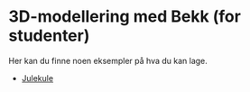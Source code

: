 # 3D-modellering med Bekk (for studenter)

Her kan du finne noen eksempler på hva du kan lage.

- [Julekule](julekule)
